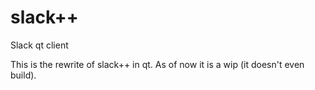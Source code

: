 # slack++
Slack qt client

This is the rewrite of slack++ in qt.
As of now it is a wip (it doesn't even build).